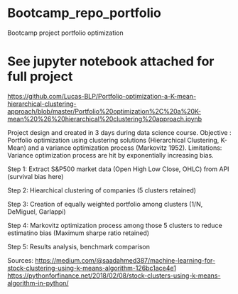 # Bootcamp_repo_portfolio
Bootcamp project portfolio optimization

# See jupyter notebook attached for full project

https://github.com/Lucas-BLP/Portfolio-optimization-a-K-mean-hierarchical-clustering-approach/blob/master/Portfolio%20optimization%2C%20a%20K-mean%20%26%20hierarchical%20clustering%20approach.ipynb

Project design and created in 3 days during data science course.
Objective : Portfolio optimization using clustering solutions (Hierarchical Clustering, K-Mean) and a variance optimization process (Markovitz 1952).
Limitations: Variance optimization process are hit by exponentially increasing bias.

Step 1: Extract S&P500 market data (Open High Low Close, OHLC) from API (survival bias here)

Step 2: Hiearchical clustering of companies (5 clusters retained)

Step 3: Creation of equally weighted portfolio among clusters (1/N, DeMiguel, Garlappi)

Step 4: Markovitz optimization process among those 5 clusters to reduce estimatino bias (Maximum sharpe ratio retained)

Step 5: Results analysis, benchmark comparison

Sources:
https://medium.com/@saadahmed387/machine-learning-for-stock-clustering-using-k-means-algorithm-126bc1ace4e1
https://pythonforfinance.net/2018/02/08/stock-clusters-using-k-means-algorithm-in-python/

